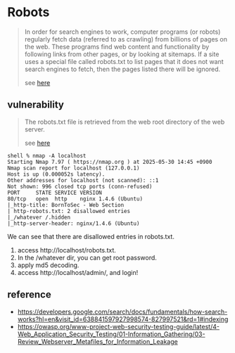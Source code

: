 # Robots
> In order for search engines to work, computer programs (or robots) regularly fetch data (referred to as crawling) from billions of pages on the web. These programs find web content and functionality by following links from other pages, or by looking at sitemaps. If a site uses a special file called robots.txt to list pages that it does not want search engines to fetch, then the pages listed there will be ignored.
>
> see [here](https://owasp.org/www-project-web-security-testing-guide/latest/4-Web_Application_Security_Testing/01-Information_Gathering/01-Conduct_Search_Engine_Discovery_Reconnaissance_for_Information_Leakage)

## vulnerability
> The robots.txt file is retrieved from the web root directory of the web server.
>
> see [here](https://owasp.org/www-project-web-security-testing-guide/latest/4-Web_Application_Security_Testing/01-Information_Gathering/03-Review_Webserver_Metafiles_for_Information_Leakage)

```
shell % nmap -A localhost
Starting Nmap 7.97 ( https://nmap.org ) at 2025-05-30 14:45 +0900
Nmap scan report for localhost (127.0.0.1)
Host is up (0.000052s latency).
Other addresses for localhost (not scanned): ::1
Not shown: 996 closed tcp ports (conn-refused)
PORT     STATE SERVICE VERSION
80/tcp   open  http    nginx 1.4.6 (Ubuntu)
|_http-title: BornToSec - Web Section
| http-robots.txt: 2 disallowed entries 
|_/whatever /.hidden
|_http-server-header: nginx/1.4.6 (Ubuntu)
```
We can see that there are disallowed entries in robots.txt.

1. access http://localhost/robots.txt.
2. In the /whatever dir, you can get root password.
3. apply md5 decoding.
4. access http://localhost/admin/, and login!

## reference
* https://developers.google.com/search/docs/fundamentals/how-search-works?hl=en&visit_id=638841597927998574-827997521&rd=1#indexing
* https://owasp.org/www-project-web-security-testing-guide/latest/4-Web_Application_Security_Testing/01-Information_Gathering/03-Review_Webserver_Metafiles_for_Information_Leakage
